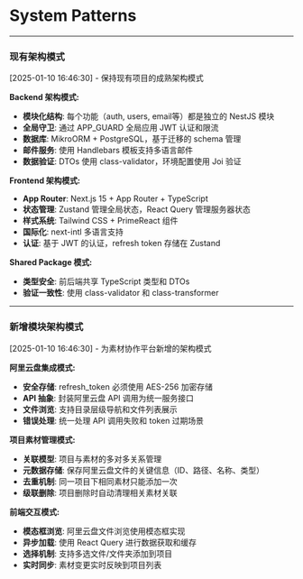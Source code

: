 # System Patterns

---
### 现有架构模式
[2025-01-10 16:46:30] - 保持现有项目的成熟架构模式

**Backend 架构模式:**
- **模块化结构**: 每个功能（auth, users, email等）都是独立的 NestJS 模块
- **全局守卫**: 通过 APP_GUARD 全局应用 JWT 认证和限流
- **数据库**: MikroORM + PostgreSQL，基于迁移的 schema 管理
- **邮件服务**: 使用 Handlebars 模板支持多语言邮件
- **数据验证**: DTOs 使用 class-validator，环境配置使用 Joi 验证

**Frontend 架构模式:**
- **App Router**: Next.js 15 + App Router + TypeScript
- **状态管理**: Zustand 管理全局状态，React Query 管理服务器状态
- **样式系统**: Tailwind CSS + PrimeReact 组件
- **国际化**: next-intl 多语言支持
- **认证**: 基于 JWT 的认证，refresh token 存储在 Zustand

**Shared Package 模式:**
- **类型安全**: 前后端共享 TypeScript 类型和 DTOs
- **验证一致性**: 使用 class-validator 和 class-transformer

---
### 新增模块架构模式
[2025-01-10 16:46:30] - 为素材协作平台新增的架构模式

**阿里云盘集成模式:**
- **安全存储**: refresh_token 必须使用 AES-256 加密存储
- **API 抽象**: 封装阿里云盘 API 调用为统一服务接口
- **文件浏览**: 支持目录层级导航和文件列表展示
- **错误处理**: 统一处理 API 调用失败和 token 过期场景

**项目素材管理模式:**
- **关联模型**: 项目与素材的多对多关系管理
- **元数据存储**: 保存阿里云盘文件的关键信息（ID、路径、名称、类型）
- **去重机制**: 同一项目下相同素材只能添加一次
- **级联删除**: 项目删除时自动清理相关素材关联

**前端交互模式:**
- **模态框浏览**: 阿里云盘文件浏览使用模态框实现
- **异步加载**: 使用 React Query 进行数据获取和缓存
- **选择机制**: 支持多选文件/文件夹添加到项目
- **实时同步**: 素材变更实时反映到项目列表